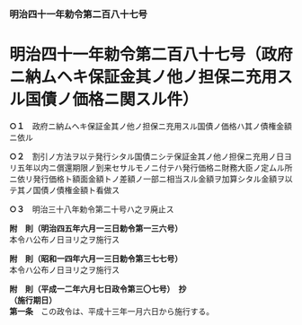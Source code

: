 ### 明治四十一年勅令第二百八十七号  
# 明治四十一年勅令第二百八十七号（政府ニ納ムヘキ保証金其ノ他ノ担保ニ充用スル国債ノ価格ニ関スル件）  
  
**○１**　政府ニ納ムヘキ保証金其ノ他ノ担保ニ充用スル国債ノ価格ハ其ノ債権金額ニ依ル  
  
**○２**　割引ノ方法ヲ以テ発行シタル国債ニシテ保証金其ノ他ノ担保ニ充用ノ日ヨリ五年以内ニ償還期限ノ到来セサルモノニ付テハ発行価格ニ財務大臣ノ定ムル所ニ依リ発行価格ト額面金額トノ差額ノ一部ニ相当スル金額ヲ加算シタル金額ヲ以テ其ノ国債ノ債権金額ト看做ス  
  
**○３**　明治三十八年勅令第二十号ハ之ヲ廃止ス  
  
**附　則（明治四五年六月一三日勅令第一三六号）**  
本令ハ公布ノ日ヨリ之ヲ施行ス  
  
**附　則（昭和一四年六月一三日勅令第三七七号）**  
本令ハ公布ノ日ヨリ之ヲ施行ス  
  
**附　則（平成一二年六月七日政令第三〇七号）　抄**  
**（施行期日）**  
**第一条**　この政令は、平成十三年一月六日から施行する。  
  
